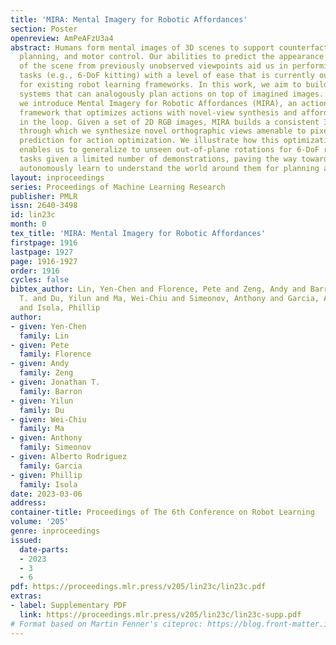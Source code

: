```yaml
---
title: 'MIRA: Mental Imagery for Robotic Affordances'
section: Poster
openreview: AmPeAFzU3a4
abstract: Humans form mental images of 3D scenes to support counterfactual imagination,
  planning, and motor control. Our abilities to predict the appearance and affordance
  of the scene from previously unobserved viewpoints aid us in performing manipulation
  tasks (e.g., 6-DoF kitting) with a level of ease that is currently out of reach
  for existing robot learning frameworks. In this work, we aim to build artificial
  systems that can analogously plan actions on top of imagined images. To this end,
  we introduce Mental Imagery for Robotic Affordances (MIRA), an action reasoning
  framework that optimizes actions with novel-view synthesis and affordance prediction
  in the loop. Given a set of 2D RGB images, MIRA builds a consistent 3D scene representation,
  through which we synthesize novel orthographic views amenable to pixel-wise affordances
  prediction for action optimization. We illustrate how this optimization process
  enables us to generalize to unseen out-of-plane rotations for 6-DoF robotic manipulation
  tasks given a limited number of demonstrations, paving the way toward machines that
  autonomously learn to understand the world around them for planning actions.
layout: inproceedings
series: Proceedings of Machine Learning Research
publisher: PMLR
issn: 2640-3498
id: lin23c
month: 0
tex_title: 'MIRA: Mental Imagery for Robotic Affordances'
firstpage: 1916
lastpage: 1927
page: 1916-1927
order: 1916
cycles: false
bibtex_author: Lin, Yen-Chen and Florence, Pete and Zeng, Andy and Barron, Jonathan
  T. and Du, Yilun and Ma, Wei-Chiu and Simeonov, Anthony and Garcia, Alberto Rodriguez
  and Isola, Phillip
author:
- given: Yen-Chen
  family: Lin
- given: Pete
  family: Florence
- given: Andy
  family: Zeng
- given: Jonathan T.
  family: Barron
- given: Yilun
  family: Du
- given: Wei-Chiu
  family: Ma
- given: Anthony
  family: Simeonov
- given: Alberto Rodriguez
  family: Garcia
- given: Phillip
  family: Isola
date: 2023-03-06
address:
container-title: Proceedings of The 6th Conference on Robot Learning
volume: '205'
genre: inproceedings
issued:
  date-parts:
  - 2023
  - 3
  - 6
pdf: https://proceedings.mlr.press/v205/lin23c/lin23c.pdf
extras:
- label: Supplementary PDF
  link: https://proceedings.mlr.press/v205/lin23c/lin23c-supp.pdf
# Format based on Martin Fenner's citeproc: https://blog.front-matter.io/posts/citeproc-yaml-for-bibliographies/
---
```

